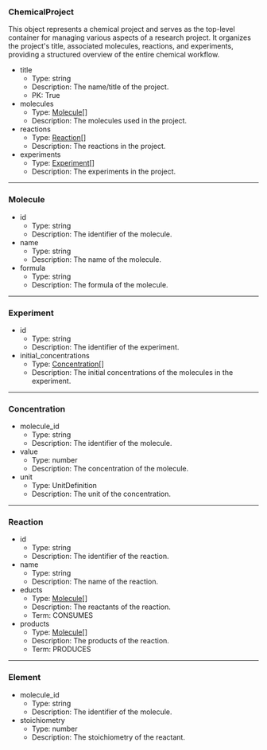 ### ChemicalProject

This object represents a chemical project and serves as the top-level container for managing various aspects of a research project. It organizes the project's title, associated molecules, reactions, and experiments, providing a structured overview of the entire chemical workflow.

- title
    - Type: string
    - Description: The name/title of the project.
    - PK: True
- molecules
    - Type: [Molecule](#molecule)[]
    - Description: The molecules used in the project.
- reactions
    - Type: [Reaction](#reaction)[]
    - Description: The reactions in the project.
- experiments
    - Type: [Experiment](#experiment)[]
    - Description: The experiments in the project.

---

### Molecule

- id
    - Type: string
    - Description: The identifier of the molecule.
- name
    - Type: string
    - Description: The name of the molecule.
- formula
    - Type: string
    - Description: The formula of the molecule.

---

### Experiment

- id
    - Type: string
    - Description: The identifier of the experiment.
- initial_concentrations
    - Type: [Concentration](#concentration)[]
    - Description: The initial concentrations of the molecules in the experiment.

---

### Concentration

- molecule_id
    - Type: string
    - Description: The identifier of the molecule.
- value
    - Type: number
    - Description: The concentration of the molecule.
- unit
    - Type: UnitDefinition
    - Description: The unit of the concentration.

---

### Reaction

- id
    - Type: string
    - Description: The identifier of the reaction.
- name
    - Type: string
    - Description: The name of the reaction.
- educts
    - Type: [Molecule](#molecule)[]
    - Description: The reactants of the reaction.
    - Term: CONSUMES
- products
    - Type: [Molecule](#molecule)[]
    - Description: The products of the reaction.
    - Term: PRODUCES

---

### Element

- molecule_id
    - Type: string
    - Description: The identifier of the molecule.
- stoichiometry
    - Type: number
    - Description: The stoichiometry of the reactant.
